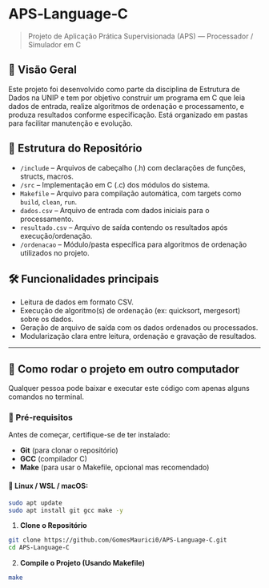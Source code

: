 # APS‑Language‑C  
> Projeto de Aplicação Prática Supervisionada (APS) — Processador / Simulador em C

## 📝 Visão Geral  
Este projeto foi desenvolvido como parte da disciplina de Estrutura de Dados na UNIP e tem por objetivo construir um programa em C que leia dados de entrada, realize algoritmos de ordenação e processamento, e produza resultados conforme especificação. Está organizado em pastas para facilitar manutenção e evolução.

## 📂 Estrutura do Repositório  
- `/include` – Arquivos de cabeçalho (.h) com declarações de funções, structs, macros.  
- `/src` – Implementação em C (.c) dos módulos do sistema.  
- `Makefile` – Arquivo para compilação automática, com targets como `build`, `clean`, `run`.  
- `dados.csv` – Arquivo de entrada com dados iniciais para o processamento.  
- `resultado.csv` – Arquivo de saída contendo os resultados após execução/ordenação.  
- `/ordenacao` – Módulo/pasta específica para algoritmos de ordenação utilizados no projeto.

## 🛠 Funcionalidades principais  
- Leitura de dados em formato CSV.  
- Execução de algoritmo(s) de ordenação (ex: quicksort, mergesort) sobre os dados.  
- Geração de arquivo de saída com os dados ordenados ou processados.  
- Modularização clara entre leitura, ordenação e gravação de resultados.

---

## 🚀 Como rodar o projeto em outro computador

Qualquer pessoa pode baixar e executar este código com apenas alguns comandos no terminal.

### 🔧 Pré-requisitos
Antes de começar, certifique-se de ter instalado:
- **Git** (para clonar o repositório)  
- **GCC** (compilador C)  
- **Make** (para usar o Makefile, opcional mas recomendado)

#### 🐧 Linux / WSL / macOS:
```bash
sudo apt update
sudo apt install git gcc make -y

```

1. **Clone o Repositório**
```bash
git clone https://github.com/GomesMaurici0/APS-Language-C.git
cd APS-Language-C

```

2. **Compile o  Projeto (Usando Makefile)**
```bash
make
```
